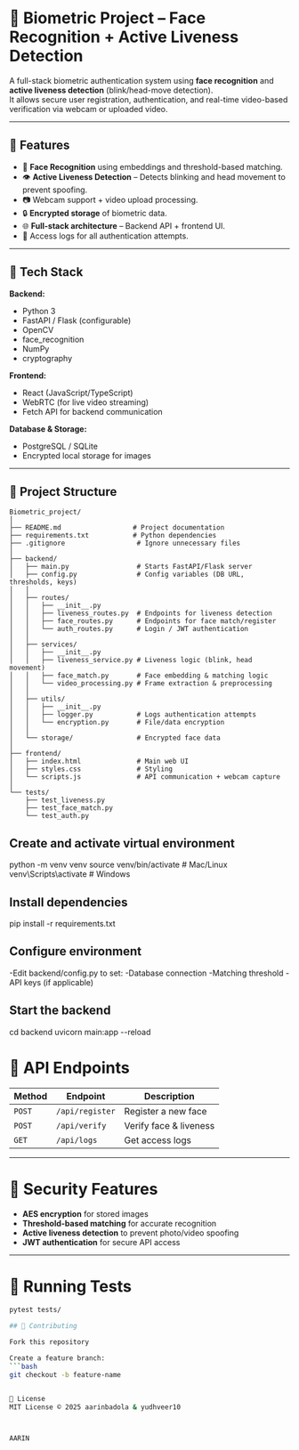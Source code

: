 # 🔐 Biometric Project – Face Recognition + Active Liveness Detection

A full-stack biometric authentication system using **face recognition** and **active liveness detection** (blink/head-move detection).  
It allows secure user registration, authentication, and real-time video-based verification via webcam or uploaded video.

---

## 📌 Features

- 🧠 **Face Recognition** using embeddings and threshold-based matching.
- 👁️ **Active Liveness Detection** – Detects blinking and head movement to prevent spoofing.
- 📷 Webcam support + video upload processing.
- 🔒 **Encrypted storage** of biometric data.
- 🌐 **Full-stack architecture** – Backend API + frontend UI.
- 📜 Access logs for all authentication attempts.

---

## 🚀 Tech Stack

**Backend:**
- Python 3
- FastAPI / Flask (configurable)
- OpenCV
- face_recognition
- NumPy
- cryptography

**Frontend:**
- React (JavaScript/TypeScript)
- WebRTC (for live video streaming)
- Fetch API for backend communication

**Database & Storage:**
- PostgreSQL / SQLite
- Encrypted local storage for images

---

## 📂 Project Structure
```
Biometric_project/
│
├── README.md                  # Project documentation
├── requirements.txt           # Python dependencies
├── .gitignore                  # Ignore unnecessary files
│
├── backend/
│   ├── main.py                 # Starts FastAPI/Flask server
│   ├── config.py               # Config variables (DB URL, thresholds, keys)
│   │
│   ├── routes/
│   │   ├── __init__.py
│   │   ├── liveness_routes.py  # Endpoints for liveness detection
│   │   ├── face_routes.py      # Endpoints for face match/register
│   │   └── auth_routes.py      # Login / JWT authentication
│   │
│   ├── services/
│   │   ├── __init__.py
│   │   ├── liveness_service.py # Liveness logic (blink, head movement)
│   │   ├── face_match.py       # Face embedding & matching logic
│   │   └── video_processing.py # Frame extraction & preprocessing
│   │
│   ├── utils/
│   │   ├── __init__.py
│   │   ├── logger.py           # Logs authentication attempts
│   │   └── encryption.py       # File/data encryption
│   │
│   └── storage/                # Encrypted face data
│
├── frontend/
│   ├── index.html              # Main web UI
│   ├── styles.css              # Styling
│   └── scripts.js              # API communication + webcam capture
│
└── tests/
    ├── test_liveness.py
    ├── test_face_match.py
    └── test_auth.py
```


## Create and activate virtual environment
python -m venv venv
source venv/bin/activate   # Mac/Linux
venv\Scripts\activate      # Windows

## Install dependencies
pip install -r requirements.txt

## Configure environment
-Edit backend/config.py to set:
-Database connection
-Matching threshold
-API keys (if applicable)

## Start the backend
cd backend
uvicorn main:app --reload

# 📡 API Endpoints

| Method | Endpoint       | Description                     |
|--------|---------------|---------------------------------|
| `POST` | `/api/register` | Register a new face             |
| `POST` | `/api/verify`   | Verify face & liveness          |
| `GET`  | `/api/logs`     | Get access logs                 |

---

# 🔐 Security Features

- **AES encryption** for stored images
- **Threshold-based matching** for accurate recognition
- **Active liveness detection** to prevent photo/video spoofing
- **JWT authentication** for secure API access

---

# 🧪 Running Tests

```bash
pytest tests/

## 🤝 Contributing

Fork this repository  

Create a feature branch:  
```bash
git checkout -b feature-name


📜 License
MIT License © 2025 aarinbadola & yudhveer10



AARIN
